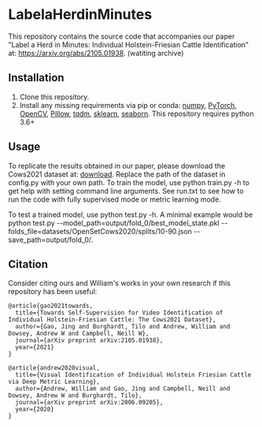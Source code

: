 # LabelaHerdinMinutes

This repository contains the source code that accompanies our paper "Label a Herd in Minutes: Individual Holstein-Friesian Cattle Identification" at: https://arxiv.org/abs/2105.01938. (watiting archive)

## Installation
1) Clone this repository.
2) Install any missing requirements via pip or conda: [numpy](https://pypi.org/project/numpy/), [PyTorch](https://pytorch.org/), [OpenCV](https://pypi.org/project/opencv-python/), [Pillow](https://pypi.org/project/Pillow/), [tqdm](https://pypi.org/project/tqdm/), [sklearn](https://pypi.org/project/scikit-learn/), [seaborn](https://pypi.org/project/seaborn/). This repository requires python 3.6+

## Usage
To replicate the results obtained in our paper, please download the Cows2021 dataset at: [download](https://data.bris.ac.uk/data/dataset/4vnrca7qw1642qlwxjadp87h7).
Replace the path of the dataset in config.py with your own path.
To train the model, use python train.py -h to get help with setting command line arguments. See run.txt to see how to run the code with fully supervised mode or metric learning mode.

To test a trained model, use python test.py -h. A minimal example would be python test.py --model_path=output/fold_0/best_model_state.pkl --folds_file=datasets/OpenSetCows2020/splits/10-90.json --save_path=output/fold_0/.


## Citation
Consider citing ours and William's works in your own research if this repository has been useful:

```
@article{gao2021towards,
  title={Towards Self-Supervision for Video Identification of Individual Holstein-Friesian Cattle: The Cows2021 Dataset},
  author={Gao, Jing and Burghardt, Tilo and Andrew, William and Dowsey, Andrew W and Campbell, Neill W},
  journal={arXiv preprint arXiv:2105.01938},
  year={2021}
}

@article{andrew2020visual,
  title={Visual Identification of Individual Holstein Friesian Cattle via Deep Metric Learning},
  author={Andrew, William and Gao, Jing and Campbell, Neill and Dowsey, Andrew W and Burghardt, Tilo},
  journal={arXiv preprint arXiv:2006.09205},
  year={2020}
}
```
